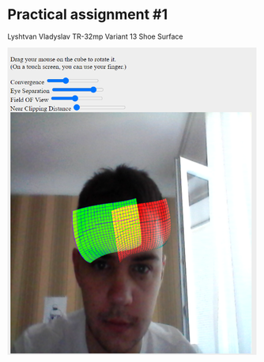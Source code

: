 # Practical assignment #1

Lyshtvan Vladyslav TR-32mp
Variant 13 Shoe Surface

![image](/assets/lab2.png)